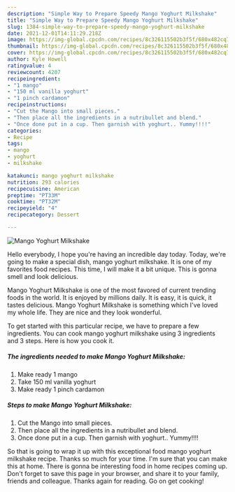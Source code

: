 ```yaml
---
description: "Simple Way to Prepare Speedy Mango Yoghurt Milkshake"
title: "Simple Way to Prepare Speedy Mango Yoghurt Milkshake"
slug: 1384-simple-way-to-prepare-speedy-mango-yoghurt-milkshake
date: 2021-12-01T14:11:29.218Z
image: https://img-global.cpcdn.com/recipes/8c326115502b3f5f/680x482cq70/mango-yoghurt-milkshake-recipe-main-photo.jpg
thumbnail: https://img-global.cpcdn.com/recipes/8c326115502b3f5f/680x482cq70/mango-yoghurt-milkshake-recipe-main-photo.jpg
cover: https://img-global.cpcdn.com/recipes/8c326115502b3f5f/680x482cq70/mango-yoghurt-milkshake-recipe-main-photo.jpg
author: Kyle Howell
ratingvalue: 4
reviewcount: 4207
recipeingredient:
- "1 mango"
- "150 ml vanilla yoghurt"
- "1 pinch cardamon"
recipeinstructions:
- "Cut the Mango into small pieces."
- "Then place all the ingredients in a nutribullet and blend."
- "Once done put in a cup. Then garnish with yoghurt.. Yummy!!!!"
categories:
- Recipe
tags:
- mango
- yoghurt
- milkshake

katakunci: mango yoghurt milkshake 
nutrition: 293 calories
recipecuisine: American
preptime: "PT33M"
cooktime: "PT32M"
recipeyield: "4"
recipecategory: Dessert

---
```



![Mango Yoghurt Milkshake](https://img-global.cpcdn.com/recipes/8c326115502b3f5f/680x482cq70/mango-yoghurt-milkshake-recipe-main-photo.jpg)

Hello everybody, I hope you're having an incredible day today. Today, we're going to make a special dish, mango yoghurt milkshake. It is one of my favorites food recipes. This time, I will make it a bit unique. This is gonna smell and look delicious.

Mango Yoghurt Milkshake is one of the most favored of current trending foods in the world. It is enjoyed by millions daily. It is easy, it is quick, it tastes delicious. Mango Yoghurt Milkshake is something which I've loved my whole life. They are nice and they look wonderful.




To get started with this particular recipe, we have to prepare a few ingredients. You can cook mango yoghurt milkshake using 3 ingredients and 3 steps. Here is how you cook it.

<!--inarticleads1-->

##### The ingredients needed to make Mango Yoghurt Milkshake:

1. Make ready 1 mango
1. Take 150 ml vanilla yoghurt
1. Make ready 1 pinch cardamon




<!--inarticleads2-->

##### Steps to make Mango Yoghurt Milkshake:

1. Cut the Mango into small pieces.
1. Then place all the ingredients in a nutribullet and blend.
1. Once done put in a cup. Then garnish with yoghurt.. Yummy!!!!




So that is going to wrap it up with this exceptional food mango yoghurt milkshake recipe. Thanks so much for your time. I'm sure that you can make this at home. There is gonna be interesting food in home recipes coming up. Don't forget to save this page in your browser, and share it to your family, friends and colleague. Thanks again for reading. Go on get cooking!
